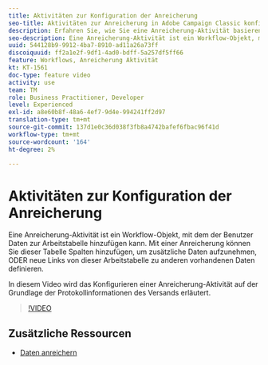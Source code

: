 ```yaml
---
title: Aktivitäten zur Konfiguration der Anreicherung
seo-title: Aktivitäten zur Anreicherung in Adobe Campaign Classic konfigurieren
description: Erfahren Sie, wie Sie eine Anreicherung-Aktivität basierend auf den Protokollinformationen des Versands konfigurieren.
seo-description: Eine Anreicherung-Aktivität ist ein Workflow-Objekt, mit dem der Benutzer Daten zur Arbeitstabelle hinzufügen kann. Mit einer Anreicherung können Sie dieser Tabelle Spalten hinzufügen, um zusätzliche Daten aufzunehmen, ODER neue Links von dieser Arbeitstabelle zu anderen vorhandenen Daten definieren.   In diesem Video wird das Konfigurieren einer Anreicherung-Aktivität auf der Grundlage der Protokollinformationen des Versands erläutert.
uuid: 544128b9-9912-4ba7-8910-ad11a26a73ff
discoiquuid: ff2a1e2f-9df1-4ad0-bdff-5a257df5ff66
feature: Workflows, Anreicherung Aktivität
kt: KT-1561
doc-type: feature video
activity: use
team: TM
role: Business Practitioner, Developer
level: Experienced
exl-id: a8e60b8f-48a6-4ef7-9d4e-994241ff2d97
translation-type: tm+mt
source-git-commit: 137d1e0c36d038f3fb8a4742bafef6fbac96f41d
workflow-type: tm+mt
source-wordcount: '164'
ht-degree: 2%

---
```


# Aktivitäten zur Konfiguration der Anreicherung

Eine Anreicherung-Aktivität ist ein Workflow-Objekt, mit dem der Benutzer Daten zur Arbeitstabelle hinzufügen kann. Mit einer Anreicherung können Sie dieser Tabelle Spalten hinzufügen, um zusätzliche Daten aufzunehmen, ODER neue Links von dieser Arbeitstabelle zu anderen vorhandenen Daten definieren.

In diesem Video wird das Konfigurieren einer Anreicherung-Aktivität auf der Grundlage der Protokollinformationen des Versands erläutert.

>[!VIDEO](https://video.tv.adobe.com/v/25193?quality=12)

## Zusätzliche Ressourcen

- [Daten anreichern](https://docs.adobe.com/content/help/en/campaign-classic/using/automating-with-workflows/use-cases/enriching-data.html)
